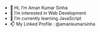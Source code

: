 - 👋 Hi, I’m Aman Kumar Sinha
- 👀 I’m interested in Web Development
- 🌱 I’m currently learning JavaScript
- 📫 My Linked Profile : @amankumarsinha

<!---
amankrsinha/amankrsinha is a ✨ special ✨ repository because its `README.md` (this file) appears on your GitHub profile.
You can click the Preview link to take a look at your changes.
--->
